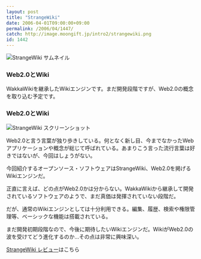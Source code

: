 ```yaml
---
layout: post
title: "StrangeWiki"
date: 2006-04-01T09:00:00+09:00
permalink: /2006/04/1447/
catch: http://image.moongift.jp/intro2/strangewiki.png
id: 1442
---
```

 ![StrangeWiki サムネイル](http://image.moongift.jp/intro2/strangewiki.t.png "StrangeWiki サムネイル")
  

### Web2.0とWiki
  
WakkaWikiを継承したWikiエンジンです。まだ開発段階ですが、Web2.0の概念を取り込む予定です。  
<!--more-->  

### Web2.0とWiki
  

![StrangeWiki スクリーンショット](http://image.moongift.jp/intro2/strangewiki.png "StrangeWiki スクリーンショット")

  

Web2.0と言う言葉が独り歩きしている。何となく新し目、今までなかったWebアプリケーションや概念が総じて呼ばれている。あまりこう言った流行言葉は好きではないが、今回はしょうがない。

  

今回紹介するオープンソース・ソフトウェアはStrangeWiki、Web2.0を掲げるWikiエンジンだ。

  

正直に言えば、どの点がWeb2.0かは分からない。WakkaWikiから継承して開発されているソフトウェアのようで、まだ真価は発揮されていない段階だ。

  

だが、通常のWikiエンジンとしては十分利用できる。編集、履歴、検索や権限管理等、ベーシックな機能は搭載されている。

  

まだ開発初期段階なので、今後に期待したいWikiエンジンだ。WikiがWeb2.0の波を受けてどう進化するのか…その点は非常に興味深い。

  

[StrangeWiki レビュー](http://oss.moongift.jp/review/i-1448.html)はこちら

